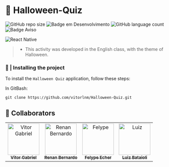 # 🎃 Halloween-Quiz

![GitHub repo size](https://img.shields.io/github/repo-size/vitorlnm/Halloween-Quiz?style=for-the-badge)
![Badge em Desenvolvimento](http://img.shields.io/static/v1?label=STATUS&message=COMPLETE&color=3CB371&style=for-the-badge)
![GitHub language count](https://img.shields.io/github/languages/count/vitorlnm/Halloween-Quiz?style=for-the-badge)
![Badge Aviso](https://img.shields.io/static/v1?label=Count%20Commits&message=5&color=FF8C00&style=for-the-badge)

<img src="https://images.pexels.com/photos/5634767/pexels-photo-5634767.jpeg?auto=compress&cs=tinysrgb&w=1260&h=750&dpr=2" alt="React Native">

> - This activity was developed in the English class, with the theme of Halloween.

### 🚀 | Installing the project

To install the `Halloween Quiz` application, follow these steps:

In GitBash:

```
git clone https://github.com/vitorlnm/Halloween-Quiz.git
```
## 🤝 Collaborators

<table>
  <tr>
  <td align="center">
      <a href="#" title="Vitor Gabriel">
        <img src="https://avatars.githubusercontent.com/u/79713907?v=4" width="100px;" alt="Vitor Gabriel"/><br>
        <sub>
          <b>Vitor Gabriel</b>
        </sub>
      </a>
    </td>

<td align="center">
      <a href="#" title="Renan Bernardo">
        <img src="https://cdn.discordapp.com/attachments/1204827550946168884/1299534491320320081/412695563_1429922514263509_8172059649901029130_n.png?ex=671d8d4e&is=671c3bce&hm=1820d12bb760755f715c4177039a19f66acfa9feeabb055846a94ac298a3fe1f&" width="100px;" alt="Renan Bernardo"/><br>
        <sub>
          <b>Renan Bernardo</b>
        </sub>
      </a>
    </td>

<td align="center">
      <a href="#" title="Felype Echer">
        <img src="https://avatars.githubusercontent.com/u/127792707?v=4" width="100px;" alt="Felype"/><br>
        <sub>
          <b>Felype Echer</b>
        </sub>
      </a>
    </td>

<td align="center">
      <a href="#" title="Luiz Bataioli">
        <img src="https://avatars.githubusercontent.com/u/136658924?v=4" width="100px;" alt="Luiz"/><br>
        <sub>
          <b>Luiz Bataioli</b>
        </sub>
      </a>
    </td>
  </tr>

</table>

